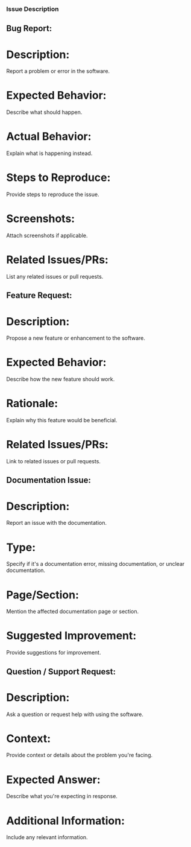 ### Issue Description

## Bug Report:

# Description:

Report a problem or error in the software.

# Expected Behavior:

Describe what should happen.

# Actual Behavior:

Explain what is happening instead.

# Steps to Reproduce:

Provide steps to reproduce the issue.

# Screenshots:

Attach screenshots if applicable.

# Related Issues/PRs:

List any related issues or pull requests.

## Feature Request:

# Description:

Propose a new feature or enhancement to the software.

# Expected Behavior:

Describe how the new feature should work.

# Rationale:

Explain why this feature would be beneficial.

# Related Issues/PRs:

Link to related issues or pull requests.

## Documentation Issue:

# Description:

Report an issue with the documentation.

# Type:

Specify if it's a documentation error, missing documentation, or unclear documentation.

# Page/Section:

Mention the affected documentation page or section.

# Suggested Improvement:

Provide suggestions for improvement.

## Question / Support Request:

# Description:

Ask a question or request help with using the software.

# Context:

Provide context or details about the problem you're facing.

# Expected Answer:

Describe what you're expecting in response.

# Additional Information:

Include any relevant information.
